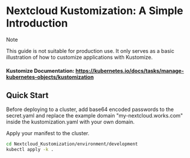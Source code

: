 # Nextcloud Kustomization: A Simple Introduction

> [!NOTE]
> This guide is not suitable for production use. It only serves as a basic illustration of how to customize applications with Kustomize.


#### Kustomize Documentation: https://kubernetes.io/docs/tasks/manage-kubernetes-objects/kustomization

## Quick Start
Before deploying to a cluster, add base64 encoded passwords to the secret.yaml and replace the example domain "my-nextcloud.works.com" inside the kustomization.yaml
with your own domain.

Apply your manifest to the cluster.
   ```sh
   cd Nextcloud_Kustomization/environment/development
   kubectl apply -k .
   ```
